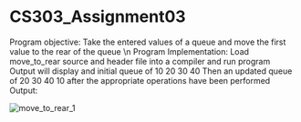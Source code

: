 # CS303_Assignment03

Program objective: 
Take the entered values of a queue and move the first value to the rear of the queue \n
Program Implementation:
Load move_to_rear source and header file into a compiler and run program
Output will display and initial queue of 10 20 30 40 
Then an updated queue of 20 30 40 10 after the appropriate operations have been performed
Output:

![move_to_rear_1](https://user-images.githubusercontent.com/114275745/206615587-05465f0c-c9a9-43e4-8848-9c1d0a301fbf.png)

